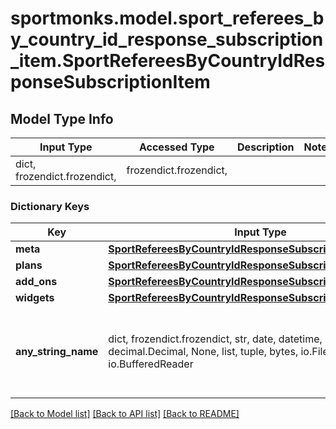 # sportmonks.model.sport_referees_by_country_id_response_subscription_item.SportRefereesByCountryIdResponseSubscriptionItem

## Model Type Info
Input Type | Accessed Type | Description | Notes
------------ | ------------- | ------------- | -------------
dict, frozendict.frozendict,  | frozendict.frozendict,  |  | 

### Dictionary Keys
Key | Input Type | Accessed Type | Description | Notes
------------ | ------------- | ------------- | ------------- | -------------
**meta** | [**SportRefereesByCountryIdResponseSubscriptionItemMeta**](SportRefereesByCountryIdResponseSubscriptionItemMeta.md) | [**SportRefereesByCountryIdResponseSubscriptionItemMeta**](SportRefereesByCountryIdResponseSubscriptionItemMeta.md) |  | [optional] 
**plans** | [**SportRefereesByCountryIdResponseSubscriptionItemPlans**](SportRefereesByCountryIdResponseSubscriptionItemPlans.md) | [**SportRefereesByCountryIdResponseSubscriptionItemPlans**](SportRefereesByCountryIdResponseSubscriptionItemPlans.md) |  | [optional] 
**add_ons** | [**SportRefereesByCountryIdResponseSubscriptionItemAddOns**](SportRefereesByCountryIdResponseSubscriptionItemAddOns.md) | [**SportRefereesByCountryIdResponseSubscriptionItemAddOns**](SportRefereesByCountryIdResponseSubscriptionItemAddOns.md) |  | [optional] 
**widgets** | [**SportRefereesByCountryIdResponseSubscriptionItemWidgets**](SportRefereesByCountryIdResponseSubscriptionItemWidgets.md) | [**SportRefereesByCountryIdResponseSubscriptionItemWidgets**](SportRefereesByCountryIdResponseSubscriptionItemWidgets.md) |  | [optional] 
**any_string_name** | dict, frozendict.frozendict, str, date, datetime, int, float, bool, decimal.Decimal, None, list, tuple, bytes, io.FileIO, io.BufferedReader | frozendict.frozendict, str, BoolClass, decimal.Decimal, NoneClass, tuple, bytes, FileIO | any string name can be used but the value must be the correct type | [optional]

[[Back to Model list]](../../README.md#documentation-for-models) [[Back to API list]](../../README.md#documentation-for-api-endpoints) [[Back to README]](../../README.md)

